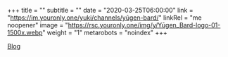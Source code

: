 +++
title = ""
subtitle = ""
date = "2020-03-25T06:00:00"
link = "https://im.youronly.one/yuki/channels/yūgen-bard/"
linkRel = "me noopener"
image = "https://rsc.youronly.one/img/y/Yūgen_Bard-logo-01-1500x.webp"
weight = "1"
metarobots = "noindex"
+++

<a href="https://im.youronly.one/yuki/channels/yūgen-bard/" rel="me noopener" referrerpolicy="strict-origin-when-cross-origin">Blog</a>

